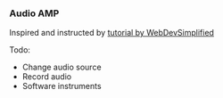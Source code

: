 ### Audio AMP

Inspired and instructed by [tutorial by WebDevSimplified](https://www.youtube.com/watch?v=eEeUFB1iIDo)

Todo: 
* Change audio source
* Record audio
* Software instruments